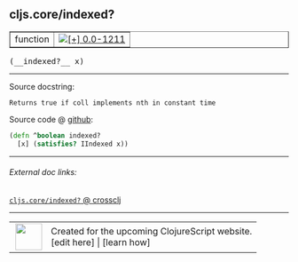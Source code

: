 ## cljs.core/indexed?



 <table border="1">
<tr>
<td>function</td>
<td><a href="https://github.com/cljsinfo/cljs-api-docs/tree/0.0-1211"><img valign="middle" alt="[+] 0.0-1211" title="Added in 0.0-1211" src="https://img.shields.io/badge/+-0.0--1211-lightgrey.svg"></a> </td>
</tr>
</table>


 <samp>
(__indexed?__ x)<br>
</samp>

---





Source docstring:

```
Returns true if coll implements nth in constant time
```


Source code @ [github](https://github.com/clojure/clojurescript/blob/r2760/src/cljs/cljs/core.cljs#L990-L992):

```clj
(defn ^boolean indexed?
  [x] (satisfies? IIndexed x))
```

<!--
Repo - tag - source tree - lines:

 <pre>
clojurescript @ r2760
└── src
    └── cljs
        └── cljs
            └── <ins>[core.cljs:990-992](https://github.com/clojure/clojurescript/blob/r2760/src/cljs/cljs/core.cljs#L990-L992)</ins>
</pre>

-->

---



###### External doc links:

[`cljs.core/indexed?` @ crossclj](http://crossclj.info/fun/cljs.core.cljs/indexed%3F.html)<br>

---

 <table>
<tr><td>
<img valign="middle" align="right" width="48px" src="http://i.imgur.com/Hi20huC.png">
</td><td>
Created for the upcoming ClojureScript website.<br>
[edit here] | [learn how]
</td></tr></table>

[edit here]:https://github.com/cljsinfo/cljs-api-docs/blob/master/cljsdoc/cljs.core_indexedQMARK.cljsdoc
[learn how]:https://github.com/cljsinfo/cljs-api-docs/wiki/cljsdoc-files

<!--

This information was too distracting to show to readers, but I'll leave it
commented here since it is helpful to:

- pretty-print the data used to generate this document
- and show how to retrieve that data



The API data for this symbol:

```clj
{:return-type boolean,
 :ns "cljs.core",
 :name "indexed?",
 :signature ["[x]"],
 :history [["+" "0.0-1211"]],
 :type "function",
 :full-name-encode "cljs.core_indexedQMARK",
 :source {:code "(defn ^boolean indexed?\n  [x] (satisfies? IIndexed x))",
          :title "Source code",
          :repo "clojurescript",
          :tag "r2760",
          :filename "src/cljs/cljs/core.cljs",
          :lines [990 992]},
 :full-name "cljs.core/indexed?",
 :docstring "Returns true if coll implements nth in constant time"}

```

Retrieve the API data for this symbol:

```clj
;; from Clojure REPL
(require '[clojure.edn :as edn])
(-> (slurp "https://raw.githubusercontent.com/cljsinfo/cljs-api-docs/catalog/cljs-api.edn")
    (edn/read-string)
    (get-in [:symbols "cljs.core/indexed?"]))
```

-->
